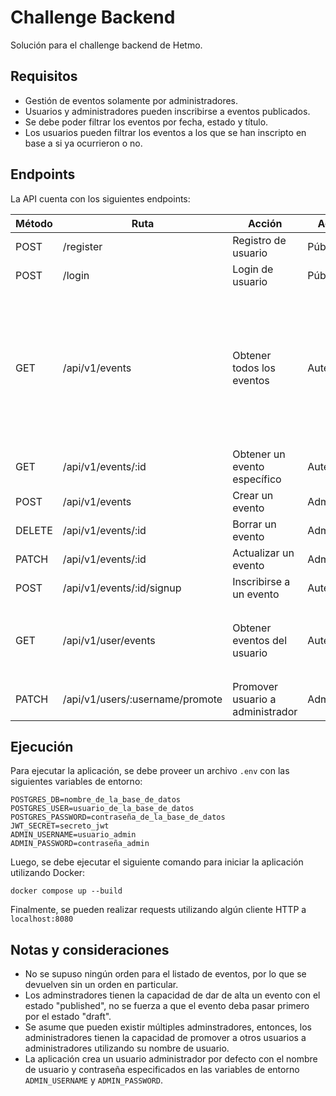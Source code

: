 # Challenge Backend

Solución para el challenge backend de Hetmo.

## Requisitos

- Gestión de eventos solamente por administradores.
- Usuarios y administradores pueden inscribirse a eventos publicados.
- Se debe poder filtrar los eventos por fecha, estado y título.
- Los usuarios pueden filtrar los eventos a los que se han inscripto en base a si ya ocurrieron o no.

## Endpoints

La API cuenta con los siguientes endpoints:

| Método | Ruta                            | Acción                           | Acceso      | Filtros                                                                                                                  |
| ------ | ------------------------------- | -------------------------------- | ----------- | ------------------------------------------------------------------------------------------------------------------------ |
| POST   | /register                       | Registro de usuario              | Público     |                                                                                                                          |
| POST   | /login                          | Login de usuario                 | Público     |                                                                                                                          |
| GET    | /api/v1/events                  | Obtener todos los eventos        | Autenticado | paginación (`page` y `limit`), `date_start` (YYYY-MM-DD), `date_end` (YYYY-MM-DD), `status` (draft o published), `title` |
| GET    | /api/v1/events/:id              | Obtener un evento específico     | Autenticado |                                                                                                                          |
| POST   | /api/v1/events                  | Crear un evento                  | Admin       |                                                                                                                          |
| DELETE | /api/v1/events/:id              | Borrar un evento                 | Admin       |                                                                                                                          |
| PATCH  | /api/v1/events/:id              | Actualizar un evento             | Admin       |                                                                                                                          |
| POST   | /api/v1/events/:id/signup       | Inscribirse a un evento          | Autenticado |                                                                                                                          |
| GET    | /api/v1/user/events             | Obtener eventos del usuario      | Autenticado | paginación (`page` y `limit`), `filter` (past o upcoming)                                                                |
| PATCH  | /api/v1/users/:username/promote | Promover usuario a administrador | Admin       |                                                                                                                          |

## Ejecución

Para ejecutar la aplicación, se debe proveer un archivo `.env` con las siguientes variables de entorno:

```
POSTGRES_DB=nombre_de_la_base_de_datos
POSTGRES_USER=usuario_de_la_base_de_datos
POSTGRES_PASSWORD=contraseña_de_la_base_de_datos
JWT_SECRET=secreto_jwt
ADMIN_USERNAME=usuario_admin
ADMIN_PASSWORD=contraseña_admin
```

Luego, se debe ejecutar el siguiente comando para iniciar la aplicación utilizando Docker:

```
docker compose up --build
```

Finalmente, se pueden realizar requests utilizando algún cliente HTTP a `localhost:8080`

## Notas y consideraciones

- No se supuso ningún orden para el listado de eventos, por lo que se devuelven sin un orden en particular.
- Los adminstradores tienen la capacidad de dar de alta un evento con el estado "published", no se fuerza a que el evento deba pasar primero por el estado "draft".
- Se asume que pueden existir múltiples adminstradores, entonces, los administradores tienen la capacidad de promover a otros usuarios a administradores utilizando su nombre de usuario.
- La aplicación crea un usuario administrador por defecto con el nombre de usuario y contraseña especificados en las variables de entorno `ADMIN_USERNAME` y `ADMIN_PASSWORD`.
